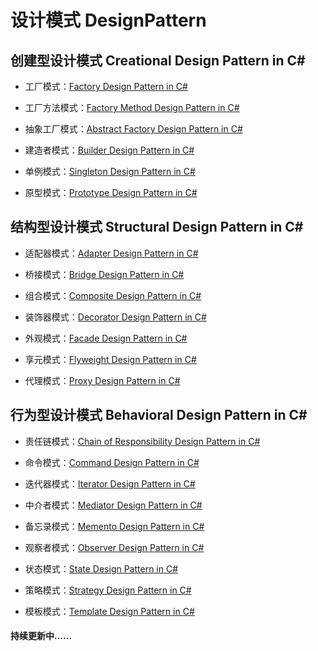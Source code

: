 # 设计模式 DesignPattern
## 创建型设计模式 Creational Design Pattern in C# 
- 工厂模式：[Factory Design Pattern in C#](https://github.com/jack-ningtz/DesignPattern/blob/main/FactoryDesignPattern "Factory Design")

- 工厂方法模式：[Factory Method Design Pattern in C#](https://github.com/jack-ningtz/DesignPattern/tree/main/FactoryMethodDesignPattern "Factory Method Design")

- 抽象工厂模式：[Abstract Factory Design Pattern in C#](https://github.com/jack-ningtz/DesignPattern/tree/main/AbstractFactoryDesignPattern "Abstract Factory Design")

- 建造者模式：[Builder Design Pattern in C#](https://github.com/jack-ningtz/DesignPattern/tree/main/BuilderDesignPattern "Builder Design")

- 单例模式：[Singleton Design Pattern in C#](https://github.com/jack-ningtz/DesignPattern/tree/main/SingletonDesignPattern "Singleton Design")

- 原型模式：[Prototype Design Pattern in C#](https://github.com/jack-ningtz/DesignPattern/tree/main/PrototypeDesignPattern "Prototype  Design")

## 结构型设计模式 Structural Design Pattern in C# 
- 适配器模式：[Adapter Design Pattern in C#](https://github.com/jack-ningtz/DesignPattern/tree/main/AdapterDesignPattern "Adapter  Design")

- 桥接模式：[Bridge Design Pattern in C#](https://github.com/jack-ningtz/DesignPattern/tree/main/BridgeDesignPattern "Bridge  Design")

- 组合模式：[Composite Design Pattern in C#](https://github.com/jack-ningtz/DesignPattern/tree/main/CompositeDesignPattern "Composite  Design")

- 装饰器模式：[Decorator Design Pattern in C#](https://github.com/jack-ningtz/DesignPattern/tree/main/DecoratorDesignPattern "Decorator  Design")

- 外观模式：[Facade Design Pattern in C#](https://github.com/jack-ningtz/DesignPattern/tree/main/FacadeDesignPattern "Facade  Design")

- 享元模式：[Flyweight Design Pattern in C#](https://github.com/jack-ningtz/DesignPattern/tree/main/FlyweightDesignPattern "Flyweight  Design")

- 代理模式：[Proxy Design Pattern in C#](https://github.com/jack-ningtz/DesignPattern/tree/main/ProxyDesignPattern "Proxy  Design")

## 行为型设计模式 Behavioral Design Pattern in C# 
- 责任链模式：[Chain of Responsibility Design Pattern in C#](https://github.com/jack-ningtz/DesignPattern/tree/main/ChainOfResponsibilityDesignPattern "Chain of Responsibility Design")

- 命令模式：[Command Design Pattern in C#](https://github.com/jack-ningtz/DesignPattern/tree/main/CommandDesignPattern "Command  Design")

- 迭代器模式：[Iterator Design Pattern in C#](https://github.com/jack-ningtz/DesignPattern/tree/main/IteratorDesignPattern "Iterator  Design")

- 中介者模式：[Mediator Design Pattern in C#](https://github.com/jack-ningtz/DesignPattern/tree/main/MediatorDesignPattern "Mediator  Design")

- 备忘录模式：[Memento Design Pattern in C#](https://github.com/jack-ningtz/DesignPattern/tree/main/MementoDesignPattern "Memento  Design")

- 观察者模式：[Observer Design Pattern in C#](https://github.com/jack-ningtz/DesignPattern/tree/main/ObserverDesignPattern "Observer  Design")

- 状态模式：[State Design Pattern in C#](https://github.com/jack-ningtz/DesignPattern/tree/main/StateDesignPattern "State  Design")

- 策略模式：[Strategy Design Pattern in C#](https://github.com/jack-ningtz/DesignPattern/tree/main/StrategyDesignPattern "Strategy  Design")

- 模板模式：[Template Design Pattern in C#](https://github.com/jack-ningtz/DesignPattern/tree/main/TemplateDesignPattern "Template  Design")
#### 持续更新中......